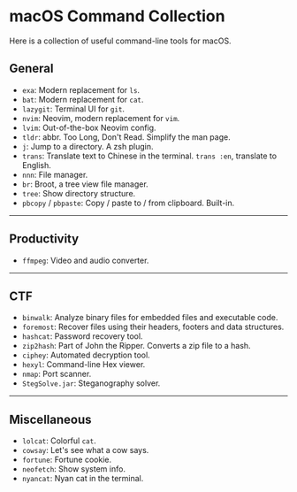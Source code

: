 # macOS Command Collection

Here is a collection of useful command-line tools for macOS.

## General

-   `exa`: Modern replacement for `ls`.
-   `bat`: Modern replacement for `cat`.
-   `lazygit`: Terminal UI for `git`.
-   `nvim`: Neovim, modern replacement for `vim`.
-   `lvim`: Out-of-the-box Neovim config.
-   `tldr`: abbr. Too Long, Don't Read. Simplify the man page.
-   `j`: Jump to a directory. A zsh plugin.
-   `trans`: Translate text to Chinese in the terminal. `trans :en`, translate to English.
-   `nnn`: File manager.
-   `br`: Broot, a tree view file manager.
-   `tree`: Show directory structure.
-   `pbcopy` / `pbpaste`: Copy / paste to / from clipboard. Built-in.

---

## Productivity

-   `ffmpeg`: Video and audio converter.

---

## CTF

-   `binwalk`: Analyze binary files for embedded files and executable code.
-   `foremost`: Recover files using their headers, footers and data structures.
-   `hashcat`: Password recovery tool.
-   `zip2hash`: Part of John the Ripper. Converts a zip file to a hash.
-   `ciphey`: Automated decryption tool.
-   `hexyl`: Command-line Hex viewer.
-   `nmap`: Port scanner.
-   `StegSolve.jar`: Steganography solver.

---

## Miscellaneous

-   `lolcat`: Colorful `cat`.
-   `cowsay`: Let's see what a cow says.
-   `fortune`: Fortune cookie.
-   `neofetch`: Show system info.
-   `nyancat`: Nyan cat in the terminal.